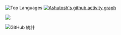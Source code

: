 


![Top Languages](https://github-readme-stats.vercel.app/api/top-langs/?username=jojononstop&theme=vue-dark&line_height=22&layout=compact&hide=less)  [![Ashutosh's github activity graph](https://github-readme-activity-graph.vercel.app/graph?username=jojononstop&bg_color=000000&color=ffffff&line=9e4c98&point=fbff00&area=true&hide_border=true)](https://github.com/ashutosh00710/github-readme-activity-graph)



![](https://komarev.com/ghpvc/?username=jojononstop&color=green)

![GitHub 統計](https://github-readme-stats.vercel.app/api?username=jojononstop&show_icons=true&theme=vue-dark)







